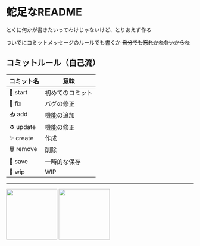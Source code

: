 # 蛇足なREADME
とくに何かが書きたいってわけじゃないけど、とりあえず作る

ついでにコミットメッセージのルールでも書くか ~~自分でも忘れかねないからね~~

## コミットルール（自己流）

| コミット名  | 意味 |
| ------------- | ------------- |
| :tada: start | 初めてのコミット |
| :bug: fix | バグの修正 |
| :inbox_tray: add   | 機能の追加 |
| :recycle: update | 機能の修正 |
| :sparkles: create | 作成 |
| :wastebasket: remove | 削除 |
| :file_folder: save | 一時的な保存 |
| :construction: wip | WIP |

---

<img height="137px" src="https://github-readme-stats.vercel.app/api?username=shiki-01&hide_title=false&hide_border=false&show_icons=true&include_all_commits=true&count_private=true&line_height=21&text_color=000&icon_color=000&bg_color=0&theme=graywhite" /><!-- wi*quL3fcV -->
<img height="137px" src="https://github-readme-stats.vercel.app/api/top-langs/?username=shiki-01&hide=html&hide_title=true&hide_border=false&layout=compact&langs_count=6&exclude_repo=comp426,Redventures-Movie-Quotes&text_color=000&icon_color=fff&bg_color=0&theme=graywhite" />
